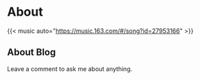# About


{{< music auto="https://music.163.com/#/song?id=27953166" >}}



## About Blog
Leave a comment to ask me about anything.
